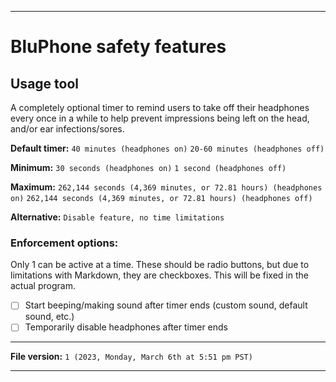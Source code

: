 
***

# BluPhone safety features

## Usage tool

A completely optional timer to remind users to take off their headphones every once in a while to help prevent impressions being left on the head, and/or ear infections/sores.

**Default timer:** `40 minutes (headphones on)` `20-60 minutes (headphones off)`

**Minimum:** `30 seconds (headphones on)` `1 second (headphones off)`

**Maximum:** `262,144 seconds (4,369 minutes, or 72.81 hours) (headphones on)` `262,144 seconds (4,369 minutes, or 72.81 hours) (headphones off)`

**Alternative:** `Disable feature, no time limitations`

### Enforcement options:

Only 1 can be active at a time. These should be radio buttons, but due to limitations with Markdown, they are checkboxes. This will be fixed in the actual program.

- [ ] Start beeping/making sound after timer ends (custom sound, default sound, etc.)
- [ ] Temporarily disable headphones after timer ends

***

**File version:** `1 (2023, Monday, March 6th at 5:51 pm PST)`

***
